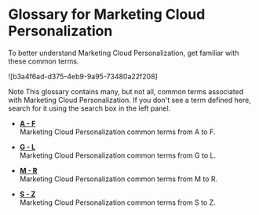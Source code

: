 

# Glossary for Marketing Cloud Personalization

To better understand Marketing Cloud Personalization, get familiar with these
common terms.

![b3a4f6ad-d375-4eb9-9a95-73480a22f208]

Note This glossary contains many, but not all, common terms associated with
Marketing Cloud Personalization. If you don't see a term defined here, search
for it using the search box in the left panel.

  * **[A - F](https://help.salesforce.com/s/articleView?id=sf.mc_pers_glossary_defs_a_f.htm&language=en_US&type=5#mc_pers_glossary_defs_a_f)**  
Marketing Cloud Personalization common terms from A to F.

  * **[G - L](https://help.salesforce.com/s/articleView?id=sf.mc_pers_glossary_defs_g_l.htm&language=en_US&type=5#mc_pers_glossary_defs_g_l)**  
Marketing Cloud Personalization common terms from G to L.

  * **[M - R](https://help.salesforce.com/s/articleView?id=sf.mc_pers_glossary_defs_m_r.htm&language=en_US&type=5#mc_pers_glossary_defs_m_r)**  
Marketing Cloud Personalization common terms from M to R.

  * **[S - Z](https://help.salesforce.com/s/articleView?id=sf.mc_pers_glossary_defs_s_z.htm&language=en_US&type=5#mc_pers_glossary_defs_s_z)**  
Marketing Cloud Personalization common terms from S to Z.

